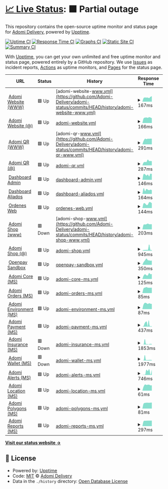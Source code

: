 # [📈 Live Status](https://demo.upptime.js.org): <!--live status--> **🟧 Partial outage**

This repository contains the open-source uptime monitor and status page for [Adomi Delivery](https://adomi.app/), powered by [Upptime](https://github.com/upptime/upptime).

[![Uptime CI](https://github.com/Adomi-Delivery/adomi-status/workflows/Uptime%20CI/badge.svg)](https://github.com/Adomi-Delivery/adomi-status/actions?query=workflow%3A%22Uptime+CI%22)
[![Response Time CI](https://github.com/Adomi-Delivery/adomi-status/workflows/Response%20Time%20CI/badge.svg)](https://github.com/Adomi-Delivery/adomi-status/actions?query=workflow%3A%22Response+Time+CI%22)
[![Graphs CI](https://github.com/Adomi-Delivery/adomi-status/workflows/Graphs%20CI/badge.svg)](https://github.com/Adomi-Delivery/adomi-status/actions?query=workflow%3A%22Graphs+CI%22)
[![Static Site CI](https://github.com/Adomi-Delivery/adomi-status/workflows/Static%20Site%20CI/badge.svg)](https://github.com/Adomi-Delivery/adomi-status/actions?query=workflow%3A%22Static+Site+CI%22)
[![Summary CI](https://github.com/Adomi-Delivery/adomi-status/workflows/Summary%20CI/badge.svg)](https://github.com/Adomi-Delivery/adomi-status/actions?query=workflow%3A%22Summary+CI%22)

With [Upptime](https://upptime.js.org), you can get your own unlimited and free uptime monitor and status page, powered entirely by a GitHub repository. We use [Issues](https://github.com/Adomi-Delivery/adomi-status/issues) as incident reports, [Actions](https://github.com/Adomi-Delivery/adomi-status/actions) as uptime monitors, and [Pages](https://demo.upptime.js.org) for the status page.

<!--start: status pages-->
<!-- This summary is generated by Upptime (https://github.com/upptime/upptime) -->
<!-- Do not edit this manually, your changes will be overwritten -->
<!-- prettier-ignore -->
| URL | Status | History | Response Time | Uptime |
| --- | ------ | ------- | ------------- | ------ |
| <img alt="" src="https://favicons.githubusercontent.com/www.adomi.app" height="13"> [Adomi Website (WWW)](https://www.adomi.app) | 🟩 Up | [adomi-website-www.yml](https://github.com/Adomi-Delivery/adomi-status/commits/HEAD/history/adomi-website-www.yml) | <details><summary><img alt="Response time graph" src="./graphs/adomi-website-www/response-time-week.png" height="20"> 167ms</summary><br><a href="https://Adomi-Delivery.github.io/adomi-status/history/adomi-website-www"><img alt="Response time 273" src="https://img.shields.io/endpoint?url=https%3A%2F%2Fraw.githubusercontent.com%2FAdomi-Delivery%2Fadomi-status%2FHEAD%2Fapi%2Fadomi-website-www%2Fresponse-time.json"></a><br><a href="https://Adomi-Delivery.github.io/adomi-status/history/adomi-website-www"><img alt="24-hour response time 215" src="https://img.shields.io/endpoint?url=https%3A%2F%2Fraw.githubusercontent.com%2FAdomi-Delivery%2Fadomi-status%2FHEAD%2Fapi%2Fadomi-website-www%2Fresponse-time-day.json"></a><br><a href="https://Adomi-Delivery.github.io/adomi-status/history/adomi-website-www"><img alt="7-day response time 167" src="https://img.shields.io/endpoint?url=https%3A%2F%2Fraw.githubusercontent.com%2FAdomi-Delivery%2Fadomi-status%2FHEAD%2Fapi%2Fadomi-website-www%2Fresponse-time-week.json"></a><br><a href="https://Adomi-Delivery.github.io/adomi-status/history/adomi-website-www"><img alt="30-day response time 216" src="https://img.shields.io/endpoint?url=https%3A%2F%2Fraw.githubusercontent.com%2FAdomi-Delivery%2Fadomi-status%2FHEAD%2Fapi%2Fadomi-website-www%2Fresponse-time-month.json"></a><br><a href="https://Adomi-Delivery.github.io/adomi-status/history/adomi-website-www"><img alt="1-year response time 273" src="https://img.shields.io/endpoint?url=https%3A%2F%2Fraw.githubusercontent.com%2FAdomi-Delivery%2Fadomi-status%2FHEAD%2Fapi%2Fadomi-website-www%2Fresponse-time-year.json"></a></details> | <details><summary><a href="https://Adomi-Delivery.github.io/adomi-status/history/adomi-website-www">100.00%</a></summary><a href="https://Adomi-Delivery.github.io/adomi-status/history/adomi-website-www"><img alt="All-time uptime 99.51%" src="https://img.shields.io/endpoint?url=https%3A%2F%2Fraw.githubusercontent.com%2FAdomi-Delivery%2Fadomi-status%2FHEAD%2Fapi%2Fadomi-website-www%2Fuptime.json"></a><br><a href="https://Adomi-Delivery.github.io/adomi-status/history/adomi-website-www"><img alt="24-hour uptime 100.00%" src="https://img.shields.io/endpoint?url=https%3A%2F%2Fraw.githubusercontent.com%2FAdomi-Delivery%2Fadomi-status%2FHEAD%2Fapi%2Fadomi-website-www%2Fuptime-day.json"></a><br><a href="https://Adomi-Delivery.github.io/adomi-status/history/adomi-website-www"><img alt="7-day uptime 100.00%" src="https://img.shields.io/endpoint?url=https%3A%2F%2Fraw.githubusercontent.com%2FAdomi-Delivery%2Fadomi-status%2FHEAD%2Fapi%2Fadomi-website-www%2Fuptime-week.json"></a><br><a href="https://Adomi-Delivery.github.io/adomi-status/history/adomi-website-www"><img alt="30-day uptime 100.00%" src="https://img.shields.io/endpoint?url=https%3A%2F%2Fraw.githubusercontent.com%2FAdomi-Delivery%2Fadomi-status%2FHEAD%2Fapi%2Fadomi-website-www%2Fuptime-month.json"></a><br><a href="https://Adomi-Delivery.github.io/adomi-status/history/adomi-website-www"><img alt="1-year uptime 99.51%" src="https://img.shields.io/endpoint?url=https%3A%2F%2Fraw.githubusercontent.com%2FAdomi-Delivery%2Fadomi-status%2FHEAD%2Fapi%2Fadomi-website-www%2Fuptime-year.json"></a></details>
| <img alt="" src="https://favicons.githubusercontent.com/adomi.app" height="13"> [Adomi Website (@)](https://adomi.app) | 🟩 Up | [adomi-website.yml](https://github.com/Adomi-Delivery/adomi-status/commits/HEAD/history/adomi-website.yml) | <details><summary><img alt="Response time graph" src="./graphs/adomi-website/response-time-week.png" height="20"> 166ms</summary><br><a href="https://Adomi-Delivery.github.io/adomi-status/history/adomi-website"><img alt="Response time 259" src="https://img.shields.io/endpoint?url=https%3A%2F%2Fraw.githubusercontent.com%2FAdomi-Delivery%2Fadomi-status%2FHEAD%2Fapi%2Fadomi-website%2Fresponse-time.json"></a><br><a href="https://Adomi-Delivery.github.io/adomi-status/history/adomi-website"><img alt="24-hour response time 152" src="https://img.shields.io/endpoint?url=https%3A%2F%2Fraw.githubusercontent.com%2FAdomi-Delivery%2Fadomi-status%2FHEAD%2Fapi%2Fadomi-website%2Fresponse-time-day.json"></a><br><a href="https://Adomi-Delivery.github.io/adomi-status/history/adomi-website"><img alt="7-day response time 166" src="https://img.shields.io/endpoint?url=https%3A%2F%2Fraw.githubusercontent.com%2FAdomi-Delivery%2Fadomi-status%2FHEAD%2Fapi%2Fadomi-website%2Fresponse-time-week.json"></a><br><a href="https://Adomi-Delivery.github.io/adomi-status/history/adomi-website"><img alt="30-day response time 188" src="https://img.shields.io/endpoint?url=https%3A%2F%2Fraw.githubusercontent.com%2FAdomi-Delivery%2Fadomi-status%2FHEAD%2Fapi%2Fadomi-website%2Fresponse-time-month.json"></a><br><a href="https://Adomi-Delivery.github.io/adomi-status/history/adomi-website"><img alt="1-year response time 259" src="https://img.shields.io/endpoint?url=https%3A%2F%2Fraw.githubusercontent.com%2FAdomi-Delivery%2Fadomi-status%2FHEAD%2Fapi%2Fadomi-website%2Fresponse-time-year.json"></a></details> | <details><summary><a href="https://Adomi-Delivery.github.io/adomi-status/history/adomi-website">100.00%</a></summary><a href="https://Adomi-Delivery.github.io/adomi-status/history/adomi-website"><img alt="All-time uptime 99.58%" src="https://img.shields.io/endpoint?url=https%3A%2F%2Fraw.githubusercontent.com%2FAdomi-Delivery%2Fadomi-status%2FHEAD%2Fapi%2Fadomi-website%2Fuptime.json"></a><br><a href="https://Adomi-Delivery.github.io/adomi-status/history/adomi-website"><img alt="24-hour uptime 100.00%" src="https://img.shields.io/endpoint?url=https%3A%2F%2Fraw.githubusercontent.com%2FAdomi-Delivery%2Fadomi-status%2FHEAD%2Fapi%2Fadomi-website%2Fuptime-day.json"></a><br><a href="https://Adomi-Delivery.github.io/adomi-status/history/adomi-website"><img alt="7-day uptime 100.00%" src="https://img.shields.io/endpoint?url=https%3A%2F%2Fraw.githubusercontent.com%2FAdomi-Delivery%2Fadomi-status%2FHEAD%2Fapi%2Fadomi-website%2Fuptime-week.json"></a><br><a href="https://Adomi-Delivery.github.io/adomi-status/history/adomi-website"><img alt="30-day uptime 100.00%" src="https://img.shields.io/endpoint?url=https%3A%2F%2Fraw.githubusercontent.com%2FAdomi-Delivery%2Fadomi-status%2FHEAD%2Fapi%2Fadomi-website%2Fuptime-month.json"></a><br><a href="https://Adomi-Delivery.github.io/adomi-status/history/adomi-website"><img alt="1-year uptime 99.58%" src="https://img.shields.io/endpoint?url=https%3A%2F%2Fraw.githubusercontent.com%2FAdomi-Delivery%2Fadomi-status%2FHEAD%2Fapi%2Fadomi-website%2Fuptime-year.json"></a></details>
| <img alt="" src="https://favicons.githubusercontent.com/www.adomiqr.com" height="13"> [Adomi QR (WWW)](https://www.adomiqr.com) | 🟩 Up | [adomi-qr-www.yml](https://github.com/Adomi-Delivery/adomi-status/commits/HEAD/history/adomi-qr-www.yml) | <details><summary><img alt="Response time graph" src="./graphs/adomi-qr-www/response-time-week.png" height="20"> 291ms</summary><br><a href="https://Adomi-Delivery.github.io/adomi-status/history/adomi-qr-www"><img alt="Response time 284" src="https://img.shields.io/endpoint?url=https%3A%2F%2Fraw.githubusercontent.com%2FAdomi-Delivery%2Fadomi-status%2FHEAD%2Fapi%2Fadomi-qr-www%2Fresponse-time.json"></a><br><a href="https://Adomi-Delivery.github.io/adomi-status/history/adomi-qr-www"><img alt="24-hour response time 310" src="https://img.shields.io/endpoint?url=https%3A%2F%2Fraw.githubusercontent.com%2FAdomi-Delivery%2Fadomi-status%2FHEAD%2Fapi%2Fadomi-qr-www%2Fresponse-time-day.json"></a><br><a href="https://Adomi-Delivery.github.io/adomi-status/history/adomi-qr-www"><img alt="7-day response time 291" src="https://img.shields.io/endpoint?url=https%3A%2F%2Fraw.githubusercontent.com%2FAdomi-Delivery%2Fadomi-status%2FHEAD%2Fapi%2Fadomi-qr-www%2Fresponse-time-week.json"></a><br><a href="https://Adomi-Delivery.github.io/adomi-status/history/adomi-qr-www"><img alt="30-day response time 260" src="https://img.shields.io/endpoint?url=https%3A%2F%2Fraw.githubusercontent.com%2FAdomi-Delivery%2Fadomi-status%2FHEAD%2Fapi%2Fadomi-qr-www%2Fresponse-time-month.json"></a><br><a href="https://Adomi-Delivery.github.io/adomi-status/history/adomi-qr-www"><img alt="1-year response time 284" src="https://img.shields.io/endpoint?url=https%3A%2F%2Fraw.githubusercontent.com%2FAdomi-Delivery%2Fadomi-status%2FHEAD%2Fapi%2Fadomi-qr-www%2Fresponse-time-year.json"></a></details> | <details><summary><a href="https://Adomi-Delivery.github.io/adomi-status/history/adomi-qr-www">100.00%</a></summary><a href="https://Adomi-Delivery.github.io/adomi-status/history/adomi-qr-www"><img alt="All-time uptime 99.31%" src="https://img.shields.io/endpoint?url=https%3A%2F%2Fraw.githubusercontent.com%2FAdomi-Delivery%2Fadomi-status%2FHEAD%2Fapi%2Fadomi-qr-www%2Fuptime.json"></a><br><a href="https://Adomi-Delivery.github.io/adomi-status/history/adomi-qr-www"><img alt="24-hour uptime 100.00%" src="https://img.shields.io/endpoint?url=https%3A%2F%2Fraw.githubusercontent.com%2FAdomi-Delivery%2Fadomi-status%2FHEAD%2Fapi%2Fadomi-qr-www%2Fuptime-day.json"></a><br><a href="https://Adomi-Delivery.github.io/adomi-status/history/adomi-qr-www"><img alt="7-day uptime 100.00%" src="https://img.shields.io/endpoint?url=https%3A%2F%2Fraw.githubusercontent.com%2FAdomi-Delivery%2Fadomi-status%2FHEAD%2Fapi%2Fadomi-qr-www%2Fuptime-week.json"></a><br><a href="https://Adomi-Delivery.github.io/adomi-status/history/adomi-qr-www"><img alt="30-day uptime 100.00%" src="https://img.shields.io/endpoint?url=https%3A%2F%2Fraw.githubusercontent.com%2FAdomi-Delivery%2Fadomi-status%2FHEAD%2Fapi%2Fadomi-qr-www%2Fuptime-month.json"></a><br><a href="https://Adomi-Delivery.github.io/adomi-status/history/adomi-qr-www"><img alt="1-year uptime 99.31%" src="https://img.shields.io/endpoint?url=https%3A%2F%2Fraw.githubusercontent.com%2FAdomi-Delivery%2Fadomi-status%2FHEAD%2Fapi%2Fadomi-qr-www%2Fuptime-year.json"></a></details>
| <img alt="" src="https://favicons.githubusercontent.com/adomiqr.com" height="13"> [Adomi QR (@)](https://adomiqr.com) | 🟩 Up | [adomi-qr.yml](https://github.com/Adomi-Delivery/adomi-status/commits/HEAD/history/adomi-qr.yml) | <details><summary><img alt="Response time graph" src="./graphs/adomi-qr/response-time-week.png" height="20"> 287ms</summary><br><a href="https://Adomi-Delivery.github.io/adomi-status/history/adomi-qr"><img alt="Response time 270" src="https://img.shields.io/endpoint?url=https%3A%2F%2Fraw.githubusercontent.com%2FAdomi-Delivery%2Fadomi-status%2FHEAD%2Fapi%2Fadomi-qr%2Fresponse-time.json"></a><br><a href="https://Adomi-Delivery.github.io/adomi-status/history/adomi-qr"><img alt="24-hour response time 297" src="https://img.shields.io/endpoint?url=https%3A%2F%2Fraw.githubusercontent.com%2FAdomi-Delivery%2Fadomi-status%2FHEAD%2Fapi%2Fadomi-qr%2Fresponse-time-day.json"></a><br><a href="https://Adomi-Delivery.github.io/adomi-status/history/adomi-qr"><img alt="7-day response time 287" src="https://img.shields.io/endpoint?url=https%3A%2F%2Fraw.githubusercontent.com%2FAdomi-Delivery%2Fadomi-status%2FHEAD%2Fapi%2Fadomi-qr%2Fresponse-time-week.json"></a><br><a href="https://Adomi-Delivery.github.io/adomi-status/history/adomi-qr"><img alt="30-day response time 238" src="https://img.shields.io/endpoint?url=https%3A%2F%2Fraw.githubusercontent.com%2FAdomi-Delivery%2Fadomi-status%2FHEAD%2Fapi%2Fadomi-qr%2Fresponse-time-month.json"></a><br><a href="https://Adomi-Delivery.github.io/adomi-status/history/adomi-qr"><img alt="1-year response time 270" src="https://img.shields.io/endpoint?url=https%3A%2F%2Fraw.githubusercontent.com%2FAdomi-Delivery%2Fadomi-status%2FHEAD%2Fapi%2Fadomi-qr%2Fresponse-time-year.json"></a></details> | <details><summary><a href="https://Adomi-Delivery.github.io/adomi-status/history/adomi-qr">100.00%</a></summary><a href="https://Adomi-Delivery.github.io/adomi-status/history/adomi-qr"><img alt="All-time uptime 99.58%" src="https://img.shields.io/endpoint?url=https%3A%2F%2Fraw.githubusercontent.com%2FAdomi-Delivery%2Fadomi-status%2FHEAD%2Fapi%2Fadomi-qr%2Fuptime.json"></a><br><a href="https://Adomi-Delivery.github.io/adomi-status/history/adomi-qr"><img alt="24-hour uptime 100.00%" src="https://img.shields.io/endpoint?url=https%3A%2F%2Fraw.githubusercontent.com%2FAdomi-Delivery%2Fadomi-status%2FHEAD%2Fapi%2Fadomi-qr%2Fuptime-day.json"></a><br><a href="https://Adomi-Delivery.github.io/adomi-status/history/adomi-qr"><img alt="7-day uptime 100.00%" src="https://img.shields.io/endpoint?url=https%3A%2F%2Fraw.githubusercontent.com%2FAdomi-Delivery%2Fadomi-status%2FHEAD%2Fapi%2Fadomi-qr%2Fuptime-week.json"></a><br><a href="https://Adomi-Delivery.github.io/adomi-status/history/adomi-qr"><img alt="30-day uptime 100.00%" src="https://img.shields.io/endpoint?url=https%3A%2F%2Fraw.githubusercontent.com%2FAdomi-Delivery%2Fadomi-status%2FHEAD%2Fapi%2Fadomi-qr%2Fuptime-month.json"></a><br><a href="https://Adomi-Delivery.github.io/adomi-status/history/adomi-qr"><img alt="1-year uptime 99.58%" src="https://img.shields.io/endpoint?url=https%3A%2F%2Fraw.githubusercontent.com%2FAdomi-Delivery%2Fadomi-status%2FHEAD%2Fapi%2Fadomi-qr%2Fuptime-year.json"></a></details>
| <img alt="" src="https://favicons.githubusercontent.com/admin.adomi.app" height="13"> [Dashboard Admin](https://admin.adomi.app) | 🟩 Up | [dashboard-admin.yml](https://github.com/Adomi-Delivery/adomi-status/commits/HEAD/history/dashboard-admin.yml) | <details><summary><img alt="Response time graph" src="./graphs/dashboard-admin/response-time-week.png" height="20"> 146ms</summary><br><a href="https://Adomi-Delivery.github.io/adomi-status/history/dashboard-admin"><img alt="Response time 168" src="https://img.shields.io/endpoint?url=https%3A%2F%2Fraw.githubusercontent.com%2FAdomi-Delivery%2Fadomi-status%2FHEAD%2Fapi%2Fdashboard-admin%2Fresponse-time.json"></a><br><a href="https://Adomi-Delivery.github.io/adomi-status/history/dashboard-admin"><img alt="24-hour response time 166" src="https://img.shields.io/endpoint?url=https%3A%2F%2Fraw.githubusercontent.com%2FAdomi-Delivery%2Fadomi-status%2FHEAD%2Fapi%2Fdashboard-admin%2Fresponse-time-day.json"></a><br><a href="https://Adomi-Delivery.github.io/adomi-status/history/dashboard-admin"><img alt="7-day response time 146" src="https://img.shields.io/endpoint?url=https%3A%2F%2Fraw.githubusercontent.com%2FAdomi-Delivery%2Fadomi-status%2FHEAD%2Fapi%2Fdashboard-admin%2Fresponse-time-week.json"></a><br><a href="https://Adomi-Delivery.github.io/adomi-status/history/dashboard-admin"><img alt="30-day response time 158" src="https://img.shields.io/endpoint?url=https%3A%2F%2Fraw.githubusercontent.com%2FAdomi-Delivery%2Fadomi-status%2FHEAD%2Fapi%2Fdashboard-admin%2Fresponse-time-month.json"></a><br><a href="https://Adomi-Delivery.github.io/adomi-status/history/dashboard-admin"><img alt="1-year response time 168" src="https://img.shields.io/endpoint?url=https%3A%2F%2Fraw.githubusercontent.com%2FAdomi-Delivery%2Fadomi-status%2FHEAD%2Fapi%2Fdashboard-admin%2Fresponse-time-year.json"></a></details> | <details><summary><a href="https://Adomi-Delivery.github.io/adomi-status/history/dashboard-admin">100.00%</a></summary><a href="https://Adomi-Delivery.github.io/adomi-status/history/dashboard-admin"><img alt="All-time uptime 100.00%" src="https://img.shields.io/endpoint?url=https%3A%2F%2Fraw.githubusercontent.com%2FAdomi-Delivery%2Fadomi-status%2FHEAD%2Fapi%2Fdashboard-admin%2Fuptime.json"></a><br><a href="https://Adomi-Delivery.github.io/adomi-status/history/dashboard-admin"><img alt="24-hour uptime 100.00%" src="https://img.shields.io/endpoint?url=https%3A%2F%2Fraw.githubusercontent.com%2FAdomi-Delivery%2Fadomi-status%2FHEAD%2Fapi%2Fdashboard-admin%2Fuptime-day.json"></a><br><a href="https://Adomi-Delivery.github.io/adomi-status/history/dashboard-admin"><img alt="7-day uptime 100.00%" src="https://img.shields.io/endpoint?url=https%3A%2F%2Fraw.githubusercontent.com%2FAdomi-Delivery%2Fadomi-status%2FHEAD%2Fapi%2Fdashboard-admin%2Fuptime-week.json"></a><br><a href="https://Adomi-Delivery.github.io/adomi-status/history/dashboard-admin"><img alt="30-day uptime 100.00%" src="https://img.shields.io/endpoint?url=https%3A%2F%2Fraw.githubusercontent.com%2FAdomi-Delivery%2Fadomi-status%2FHEAD%2Fapi%2Fdashboard-admin%2Fuptime-month.json"></a><br><a href="https://Adomi-Delivery.github.io/adomi-status/history/dashboard-admin"><img alt="1-year uptime 100.00%" src="https://img.shields.io/endpoint?url=https%3A%2F%2Fraw.githubusercontent.com%2FAdomi-Delivery%2Fadomi-status%2FHEAD%2Fapi%2Fdashboard-admin%2Fuptime-year.json"></a></details>
| <img alt="" src="https://favicons.githubusercontent.com/aliados.adomi.app" height="13"> [Dashboard Aliados](https://aliados.adomi.app) | 🟩 Up | [dashboard-aliados.yml](https://github.com/Adomi-Delivery/adomi-status/commits/HEAD/history/dashboard-aliados.yml) | <details><summary><img alt="Response time graph" src="./graphs/dashboard-aliados/response-time-week.png" height="20"> 164ms</summary><br><a href="https://Adomi-Delivery.github.io/adomi-status/history/dashboard-aliados"><img alt="Response time 153" src="https://img.shields.io/endpoint?url=https%3A%2F%2Fraw.githubusercontent.com%2FAdomi-Delivery%2Fadomi-status%2FHEAD%2Fapi%2Fdashboard-aliados%2Fresponse-time.json"></a><br><a href="https://Adomi-Delivery.github.io/adomi-status/history/dashboard-aliados"><img alt="24-hour response time 147" src="https://img.shields.io/endpoint?url=https%3A%2F%2Fraw.githubusercontent.com%2FAdomi-Delivery%2Fadomi-status%2FHEAD%2Fapi%2Fdashboard-aliados%2Fresponse-time-day.json"></a><br><a href="https://Adomi-Delivery.github.io/adomi-status/history/dashboard-aliados"><img alt="7-day response time 164" src="https://img.shields.io/endpoint?url=https%3A%2F%2Fraw.githubusercontent.com%2FAdomi-Delivery%2Fadomi-status%2FHEAD%2Fapi%2Fdashboard-aliados%2Fresponse-time-week.json"></a><br><a href="https://Adomi-Delivery.github.io/adomi-status/history/dashboard-aliados"><img alt="30-day response time 149" src="https://img.shields.io/endpoint?url=https%3A%2F%2Fraw.githubusercontent.com%2FAdomi-Delivery%2Fadomi-status%2FHEAD%2Fapi%2Fdashboard-aliados%2Fresponse-time-month.json"></a><br><a href="https://Adomi-Delivery.github.io/adomi-status/history/dashboard-aliados"><img alt="1-year response time 153" src="https://img.shields.io/endpoint?url=https%3A%2F%2Fraw.githubusercontent.com%2FAdomi-Delivery%2Fadomi-status%2FHEAD%2Fapi%2Fdashboard-aliados%2Fresponse-time-year.json"></a></details> | <details><summary><a href="https://Adomi-Delivery.github.io/adomi-status/history/dashboard-aliados">100.00%</a></summary><a href="https://Adomi-Delivery.github.io/adomi-status/history/dashboard-aliados"><img alt="All-time uptime 100.00%" src="https://img.shields.io/endpoint?url=https%3A%2F%2Fraw.githubusercontent.com%2FAdomi-Delivery%2Fadomi-status%2FHEAD%2Fapi%2Fdashboard-aliados%2Fuptime.json"></a><br><a href="https://Adomi-Delivery.github.io/adomi-status/history/dashboard-aliados"><img alt="24-hour uptime 100.00%" src="https://img.shields.io/endpoint?url=https%3A%2F%2Fraw.githubusercontent.com%2FAdomi-Delivery%2Fadomi-status%2FHEAD%2Fapi%2Fdashboard-aliados%2Fuptime-day.json"></a><br><a href="https://Adomi-Delivery.github.io/adomi-status/history/dashboard-aliados"><img alt="7-day uptime 100.00%" src="https://img.shields.io/endpoint?url=https%3A%2F%2Fraw.githubusercontent.com%2FAdomi-Delivery%2Fadomi-status%2FHEAD%2Fapi%2Fdashboard-aliados%2Fuptime-week.json"></a><br><a href="https://Adomi-Delivery.github.io/adomi-status/history/dashboard-aliados"><img alt="30-day uptime 100.00%" src="https://img.shields.io/endpoint?url=https%3A%2F%2Fraw.githubusercontent.com%2FAdomi-Delivery%2Fadomi-status%2FHEAD%2Fapi%2Fdashboard-aliados%2Fuptime-month.json"></a><br><a href="https://Adomi-Delivery.github.io/adomi-status/history/dashboard-aliados"><img alt="1-year uptime 100.00%" src="https://img.shields.io/endpoint?url=https%3A%2F%2Fraw.githubusercontent.com%2FAdomi-Delivery%2Fadomi-status%2FHEAD%2Fapi%2Fdashboard-aliados%2Fuptime-year.json"></a></details>
| <img alt="" src="https://favicons.githubusercontent.com/ordenes.adomi.app" height="13"> [Ordenes Web](https://ordenes.adomi.app) | 🟩 Up | [ordenes-web.yml](https://github.com/Adomi-Delivery/adomi-status/commits/HEAD/history/ordenes-web.yml) | <details><summary><img alt="Response time graph" src="./graphs/ordenes-web/response-time-week.png" height="20"> 144ms</summary><br><a href="https://Adomi-Delivery.github.io/adomi-status/history/ordenes-web"><img alt="Response time 147" src="https://img.shields.io/endpoint?url=https%3A%2F%2Fraw.githubusercontent.com%2FAdomi-Delivery%2Fadomi-status%2FHEAD%2Fapi%2Fordenes-web%2Fresponse-time.json"></a><br><a href="https://Adomi-Delivery.github.io/adomi-status/history/ordenes-web"><img alt="24-hour response time 149" src="https://img.shields.io/endpoint?url=https%3A%2F%2Fraw.githubusercontent.com%2FAdomi-Delivery%2Fadomi-status%2FHEAD%2Fapi%2Fordenes-web%2Fresponse-time-day.json"></a><br><a href="https://Adomi-Delivery.github.io/adomi-status/history/ordenes-web"><img alt="7-day response time 144" src="https://img.shields.io/endpoint?url=https%3A%2F%2Fraw.githubusercontent.com%2FAdomi-Delivery%2Fadomi-status%2FHEAD%2Fapi%2Fordenes-web%2Fresponse-time-week.json"></a><br><a href="https://Adomi-Delivery.github.io/adomi-status/history/ordenes-web"><img alt="30-day response time 135" src="https://img.shields.io/endpoint?url=https%3A%2F%2Fraw.githubusercontent.com%2FAdomi-Delivery%2Fadomi-status%2FHEAD%2Fapi%2Fordenes-web%2Fresponse-time-month.json"></a><br><a href="https://Adomi-Delivery.github.io/adomi-status/history/ordenes-web"><img alt="1-year response time 147" src="https://img.shields.io/endpoint?url=https%3A%2F%2Fraw.githubusercontent.com%2FAdomi-Delivery%2Fadomi-status%2FHEAD%2Fapi%2Fordenes-web%2Fresponse-time-year.json"></a></details> | <details><summary><a href="https://Adomi-Delivery.github.io/adomi-status/history/ordenes-web">100.00%</a></summary><a href="https://Adomi-Delivery.github.io/adomi-status/history/ordenes-web"><img alt="All-time uptime 100.00%" src="https://img.shields.io/endpoint?url=https%3A%2F%2Fraw.githubusercontent.com%2FAdomi-Delivery%2Fadomi-status%2FHEAD%2Fapi%2Fordenes-web%2Fuptime.json"></a><br><a href="https://Adomi-Delivery.github.io/adomi-status/history/ordenes-web"><img alt="24-hour uptime 100.00%" src="https://img.shields.io/endpoint?url=https%3A%2F%2Fraw.githubusercontent.com%2FAdomi-Delivery%2Fadomi-status%2FHEAD%2Fapi%2Fordenes-web%2Fuptime-day.json"></a><br><a href="https://Adomi-Delivery.github.io/adomi-status/history/ordenes-web"><img alt="7-day uptime 100.00%" src="https://img.shields.io/endpoint?url=https%3A%2F%2Fraw.githubusercontent.com%2FAdomi-Delivery%2Fadomi-status%2FHEAD%2Fapi%2Fordenes-web%2Fuptime-week.json"></a><br><a href="https://Adomi-Delivery.github.io/adomi-status/history/ordenes-web"><img alt="30-day uptime 100.00%" src="https://img.shields.io/endpoint?url=https%3A%2F%2Fraw.githubusercontent.com%2FAdomi-Delivery%2Fadomi-status%2FHEAD%2Fapi%2Fordenes-web%2Fuptime-month.json"></a><br><a href="https://Adomi-Delivery.github.io/adomi-status/history/ordenes-web"><img alt="1-year uptime 100.00%" src="https://img.shields.io/endpoint?url=https%3A%2F%2Fraw.githubusercontent.com%2FAdomi-Delivery%2Fadomi-status%2FHEAD%2Fapi%2Fordenes-web%2Fuptime-year.json"></a></details>
| <img alt="" src="https://favicons.githubusercontent.com/www.adomi.shop" height="13"> [Adomi Shop (www)](https://www.adomi.shop) | 🟥 Down | [adomi-shop-www.yml](https://github.com/Adomi-Delivery/adomi-status/commits/HEAD/history/adomi-shop-www.yml) | <details><summary><img alt="Response time graph" src="./graphs/adomi-shop-www/response-time-week.png" height="20"> 203ms</summary><br><a href="https://Adomi-Delivery.github.io/adomi-status/history/adomi-shop-www"><img alt="Response time 172" src="https://img.shields.io/endpoint?url=https%3A%2F%2Fraw.githubusercontent.com%2FAdomi-Delivery%2Fadomi-status%2FHEAD%2Fapi%2Fadomi-shop-www%2Fresponse-time.json"></a><br><a href="https://Adomi-Delivery.github.io/adomi-status/history/adomi-shop-www"><img alt="24-hour response time 202" src="https://img.shields.io/endpoint?url=https%3A%2F%2Fraw.githubusercontent.com%2FAdomi-Delivery%2Fadomi-status%2FHEAD%2Fapi%2Fadomi-shop-www%2Fresponse-time-day.json"></a><br><a href="https://Adomi-Delivery.github.io/adomi-status/history/adomi-shop-www"><img alt="7-day response time 203" src="https://img.shields.io/endpoint?url=https%3A%2F%2Fraw.githubusercontent.com%2FAdomi-Delivery%2Fadomi-status%2FHEAD%2Fapi%2Fadomi-shop-www%2Fresponse-time-week.json"></a><br><a href="https://Adomi-Delivery.github.io/adomi-status/history/adomi-shop-www"><img alt="30-day response time 166" src="https://img.shields.io/endpoint?url=https%3A%2F%2Fraw.githubusercontent.com%2FAdomi-Delivery%2Fadomi-status%2FHEAD%2Fapi%2Fadomi-shop-www%2Fresponse-time-month.json"></a><br><a href="https://Adomi-Delivery.github.io/adomi-status/history/adomi-shop-www"><img alt="1-year response time 172" src="https://img.shields.io/endpoint?url=https%3A%2F%2Fraw.githubusercontent.com%2FAdomi-Delivery%2Fadomi-status%2FHEAD%2Fapi%2Fadomi-shop-www%2Fresponse-time-year.json"></a></details> | <details><summary><a href="https://Adomi-Delivery.github.io/adomi-status/history/adomi-shop-www">0.00%</a></summary><a href="https://Adomi-Delivery.github.io/adomi-status/history/adomi-shop-www"><img alt="All-time uptime 0.00%" src="https://img.shields.io/endpoint?url=https%3A%2F%2Fraw.githubusercontent.com%2FAdomi-Delivery%2Fadomi-status%2FHEAD%2Fapi%2Fadomi-shop-www%2Fuptime.json"></a><br><a href="https://Adomi-Delivery.github.io/adomi-status/history/adomi-shop-www"><img alt="24-hour uptime 0.00%" src="https://img.shields.io/endpoint?url=https%3A%2F%2Fraw.githubusercontent.com%2FAdomi-Delivery%2Fadomi-status%2FHEAD%2Fapi%2Fadomi-shop-www%2Fuptime-day.json"></a><br><a href="https://Adomi-Delivery.github.io/adomi-status/history/adomi-shop-www"><img alt="7-day uptime 0.00%" src="https://img.shields.io/endpoint?url=https%3A%2F%2Fraw.githubusercontent.com%2FAdomi-Delivery%2Fadomi-status%2FHEAD%2Fapi%2Fadomi-shop-www%2Fuptime-week.json"></a><br><a href="https://Adomi-Delivery.github.io/adomi-status/history/adomi-shop-www"><img alt="30-day uptime 1.38%" src="https://img.shields.io/endpoint?url=https%3A%2F%2Fraw.githubusercontent.com%2FAdomi-Delivery%2Fadomi-status%2FHEAD%2Fapi%2Fadomi-shop-www%2Fuptime-month.json"></a><br><a href="https://Adomi-Delivery.github.io/adomi-status/history/adomi-shop-www"><img alt="1-year uptime 0.00%" src="https://img.shields.io/endpoint?url=https%3A%2F%2Fraw.githubusercontent.com%2FAdomi-Delivery%2Fadomi-status%2FHEAD%2Fapi%2Fadomi-shop-www%2Fuptime-year.json"></a></details>
| <img alt="" src="https://favicons.githubusercontent.com/adomi.shop" height="13"> [Adomi Shop (@)](https://adomi.shop) | 🟩 Up | [adomi-shop.yml](https://github.com/Adomi-Delivery/adomi-status/commits/HEAD/history/adomi-shop.yml) | <details><summary><img alt="Response time graph" src="./graphs/adomi-shop/response-time-week.png" height="20"> 945ms</summary><br><a href="https://Adomi-Delivery.github.io/adomi-status/history/adomi-shop"><img alt="Response time 690" src="https://img.shields.io/endpoint?url=https%3A%2F%2Fraw.githubusercontent.com%2FAdomi-Delivery%2Fadomi-status%2FHEAD%2Fapi%2Fadomi-shop%2Fresponse-time.json"></a><br><a href="https://Adomi-Delivery.github.io/adomi-status/history/adomi-shop"><img alt="24-hour response time 480" src="https://img.shields.io/endpoint?url=https%3A%2F%2Fraw.githubusercontent.com%2FAdomi-Delivery%2Fadomi-status%2FHEAD%2Fapi%2Fadomi-shop%2Fresponse-time-day.json"></a><br><a href="https://Adomi-Delivery.github.io/adomi-status/history/adomi-shop"><img alt="7-day response time 945" src="https://img.shields.io/endpoint?url=https%3A%2F%2Fraw.githubusercontent.com%2FAdomi-Delivery%2Fadomi-status%2FHEAD%2Fapi%2Fadomi-shop%2Fresponse-time-week.json"></a><br><a href="https://Adomi-Delivery.github.io/adomi-status/history/adomi-shop"><img alt="30-day response time 815" src="https://img.shields.io/endpoint?url=https%3A%2F%2Fraw.githubusercontent.com%2FAdomi-Delivery%2Fadomi-status%2FHEAD%2Fapi%2Fadomi-shop%2Fresponse-time-month.json"></a><br><a href="https://Adomi-Delivery.github.io/adomi-status/history/adomi-shop"><img alt="1-year response time 690" src="https://img.shields.io/endpoint?url=https%3A%2F%2Fraw.githubusercontent.com%2FAdomi-Delivery%2Fadomi-status%2FHEAD%2Fapi%2Fadomi-shop%2Fresponse-time-year.json"></a></details> | <details><summary><a href="https://Adomi-Delivery.github.io/adomi-status/history/adomi-shop">100.00%</a></summary><a href="https://Adomi-Delivery.github.io/adomi-status/history/adomi-shop"><img alt="All-time uptime 99.97%" src="https://img.shields.io/endpoint?url=https%3A%2F%2Fraw.githubusercontent.com%2FAdomi-Delivery%2Fadomi-status%2FHEAD%2Fapi%2Fadomi-shop%2Fuptime.json"></a><br><a href="https://Adomi-Delivery.github.io/adomi-status/history/adomi-shop"><img alt="24-hour uptime 100.00%" src="https://img.shields.io/endpoint?url=https%3A%2F%2Fraw.githubusercontent.com%2FAdomi-Delivery%2Fadomi-status%2FHEAD%2Fapi%2Fadomi-shop%2Fuptime-day.json"></a><br><a href="https://Adomi-Delivery.github.io/adomi-status/history/adomi-shop"><img alt="7-day uptime 100.00%" src="https://img.shields.io/endpoint?url=https%3A%2F%2Fraw.githubusercontent.com%2FAdomi-Delivery%2Fadomi-status%2FHEAD%2Fapi%2Fadomi-shop%2Fuptime-week.json"></a><br><a href="https://Adomi-Delivery.github.io/adomi-status/history/adomi-shop"><img alt="30-day uptime 99.91%" src="https://img.shields.io/endpoint?url=https%3A%2F%2Fraw.githubusercontent.com%2FAdomi-Delivery%2Fadomi-status%2FHEAD%2Fapi%2Fadomi-shop%2Fuptime-month.json"></a><br><a href="https://Adomi-Delivery.github.io/adomi-status/history/adomi-shop"><img alt="1-year uptime 99.97%" src="https://img.shields.io/endpoint?url=https%3A%2F%2Fraw.githubusercontent.com%2FAdomi-Delivery%2Fadomi-status%2FHEAD%2Fapi%2Fadomi-shop%2Fuptime-year.json"></a></details>
| <img alt="" src="https://favicons.githubusercontent.com/sandbox-api.openpay.co" height="13"> [Openpay Sandbox](https://sandbox-api.openpay.co) | 🟩 Up | [openpay-sandbox.yml](https://github.com/Adomi-Delivery/adomi-status/commits/HEAD/history/openpay-sandbox.yml) | <details><summary><img alt="Response time graph" src="./graphs/openpay-sandbox/response-time-week.png" height="20"> 350ms</summary><br><a href="https://Adomi-Delivery.github.io/adomi-status/history/openpay-sandbox"><img alt="Response time 265" src="https://img.shields.io/endpoint?url=https%3A%2F%2Fraw.githubusercontent.com%2FAdomi-Delivery%2Fadomi-status%2FHEAD%2Fapi%2Fopenpay-sandbox%2Fresponse-time.json"></a><br><a href="https://Adomi-Delivery.github.io/adomi-status/history/openpay-sandbox"><img alt="24-hour response time 336" src="https://img.shields.io/endpoint?url=https%3A%2F%2Fraw.githubusercontent.com%2FAdomi-Delivery%2Fadomi-status%2FHEAD%2Fapi%2Fopenpay-sandbox%2Fresponse-time-day.json"></a><br><a href="https://Adomi-Delivery.github.io/adomi-status/history/openpay-sandbox"><img alt="7-day response time 350" src="https://img.shields.io/endpoint?url=https%3A%2F%2Fraw.githubusercontent.com%2FAdomi-Delivery%2Fadomi-status%2FHEAD%2Fapi%2Fopenpay-sandbox%2Fresponse-time-week.json"></a><br><a href="https://Adomi-Delivery.github.io/adomi-status/history/openpay-sandbox"><img alt="30-day response time 264" src="https://img.shields.io/endpoint?url=https%3A%2F%2Fraw.githubusercontent.com%2FAdomi-Delivery%2Fadomi-status%2FHEAD%2Fapi%2Fopenpay-sandbox%2Fresponse-time-month.json"></a><br><a href="https://Adomi-Delivery.github.io/adomi-status/history/openpay-sandbox"><img alt="1-year response time 265" src="https://img.shields.io/endpoint?url=https%3A%2F%2Fraw.githubusercontent.com%2FAdomi-Delivery%2Fadomi-status%2FHEAD%2Fapi%2Fopenpay-sandbox%2Fresponse-time-year.json"></a></details> | <details><summary><a href="https://Adomi-Delivery.github.io/adomi-status/history/openpay-sandbox">100.00%</a></summary><a href="https://Adomi-Delivery.github.io/adomi-status/history/openpay-sandbox"><img alt="All-time uptime 100.00%" src="https://img.shields.io/endpoint?url=https%3A%2F%2Fraw.githubusercontent.com%2FAdomi-Delivery%2Fadomi-status%2FHEAD%2Fapi%2Fopenpay-sandbox%2Fuptime.json"></a><br><a href="https://Adomi-Delivery.github.io/adomi-status/history/openpay-sandbox"><img alt="24-hour uptime 100.00%" src="https://img.shields.io/endpoint?url=https%3A%2F%2Fraw.githubusercontent.com%2FAdomi-Delivery%2Fadomi-status%2FHEAD%2Fapi%2Fopenpay-sandbox%2Fuptime-day.json"></a><br><a href="https://Adomi-Delivery.github.io/adomi-status/history/openpay-sandbox"><img alt="7-day uptime 100.00%" src="https://img.shields.io/endpoint?url=https%3A%2F%2Fraw.githubusercontent.com%2FAdomi-Delivery%2Fadomi-status%2FHEAD%2Fapi%2Fopenpay-sandbox%2Fuptime-week.json"></a><br><a href="https://Adomi-Delivery.github.io/adomi-status/history/openpay-sandbox"><img alt="30-day uptime 100.00%" src="https://img.shields.io/endpoint?url=https%3A%2F%2Fraw.githubusercontent.com%2FAdomi-Delivery%2Fadomi-status%2FHEAD%2Fapi%2Fopenpay-sandbox%2Fuptime-month.json"></a><br><a href="https://Adomi-Delivery.github.io/adomi-status/history/openpay-sandbox"><img alt="1-year uptime 100.00%" src="https://img.shields.io/endpoint?url=https%3A%2F%2Fraw.githubusercontent.com%2FAdomi-Delivery%2Fadomi-status%2FHEAD%2Fapi%2Fopenpay-sandbox%2Fuptime-year.json"></a></details>
| <img alt="" src="https://favicons.githubusercontent.com/us-central1-adomi-dev.cloudfunctions.net" height="13"> [Adomi Core (MS)](https://us-central1-adomi-dev.cloudfunctions.net/core/api/v1) | 🟩 Up | [adomi-core-ms.yml](https://github.com/Adomi-Delivery/adomi-status/commits/HEAD/history/adomi-core-ms.yml) | <details><summary><img alt="Response time graph" src="./graphs/adomi-core-ms/response-time-week.png" height="20"> 125ms</summary><br><a href="https://Adomi-Delivery.github.io/adomi-status/history/adomi-core-ms"><img alt="Response time 106" src="https://img.shields.io/endpoint?url=https%3A%2F%2Fraw.githubusercontent.com%2FAdomi-Delivery%2Fadomi-status%2FHEAD%2Fapi%2Fadomi-core-ms%2Fresponse-time.json"></a><br><a href="https://Adomi-Delivery.github.io/adomi-status/history/adomi-core-ms"><img alt="24-hour response time 140" src="https://img.shields.io/endpoint?url=https%3A%2F%2Fraw.githubusercontent.com%2FAdomi-Delivery%2Fadomi-status%2FHEAD%2Fapi%2Fadomi-core-ms%2Fresponse-time-day.json"></a><br><a href="https://Adomi-Delivery.github.io/adomi-status/history/adomi-core-ms"><img alt="7-day response time 125" src="https://img.shields.io/endpoint?url=https%3A%2F%2Fraw.githubusercontent.com%2FAdomi-Delivery%2Fadomi-status%2FHEAD%2Fapi%2Fadomi-core-ms%2Fresponse-time-week.json"></a><br><a href="https://Adomi-Delivery.github.io/adomi-status/history/adomi-core-ms"><img alt="30-day response time 103" src="https://img.shields.io/endpoint?url=https%3A%2F%2Fraw.githubusercontent.com%2FAdomi-Delivery%2Fadomi-status%2FHEAD%2Fapi%2Fadomi-core-ms%2Fresponse-time-month.json"></a><br><a href="https://Adomi-Delivery.github.io/adomi-status/history/adomi-core-ms"><img alt="1-year response time 106" src="https://img.shields.io/endpoint?url=https%3A%2F%2Fraw.githubusercontent.com%2FAdomi-Delivery%2Fadomi-status%2FHEAD%2Fapi%2Fadomi-core-ms%2Fresponse-time-year.json"></a></details> | <details><summary><a href="https://Adomi-Delivery.github.io/adomi-status/history/adomi-core-ms">100.00%</a></summary><a href="https://Adomi-Delivery.github.io/adomi-status/history/adomi-core-ms"><img alt="All-time uptime 100.00%" src="https://img.shields.io/endpoint?url=https%3A%2F%2Fraw.githubusercontent.com%2FAdomi-Delivery%2Fadomi-status%2FHEAD%2Fapi%2Fadomi-core-ms%2Fuptime.json"></a><br><a href="https://Adomi-Delivery.github.io/adomi-status/history/adomi-core-ms"><img alt="24-hour uptime 100.00%" src="https://img.shields.io/endpoint?url=https%3A%2F%2Fraw.githubusercontent.com%2FAdomi-Delivery%2Fadomi-status%2FHEAD%2Fapi%2Fadomi-core-ms%2Fuptime-day.json"></a><br><a href="https://Adomi-Delivery.github.io/adomi-status/history/adomi-core-ms"><img alt="7-day uptime 100.00%" src="https://img.shields.io/endpoint?url=https%3A%2F%2Fraw.githubusercontent.com%2FAdomi-Delivery%2Fadomi-status%2FHEAD%2Fapi%2Fadomi-core-ms%2Fuptime-week.json"></a><br><a href="https://Adomi-Delivery.github.io/adomi-status/history/adomi-core-ms"><img alt="30-day uptime 100.00%" src="https://img.shields.io/endpoint?url=https%3A%2F%2Fraw.githubusercontent.com%2FAdomi-Delivery%2Fadomi-status%2FHEAD%2Fapi%2Fadomi-core-ms%2Fuptime-month.json"></a><br><a href="https://Adomi-Delivery.github.io/adomi-status/history/adomi-core-ms"><img alt="1-year uptime 100.00%" src="https://img.shields.io/endpoint?url=https%3A%2F%2Fraw.githubusercontent.com%2FAdomi-Delivery%2Fadomi-status%2FHEAD%2Fapi%2Fadomi-core-ms%2Fuptime-year.json"></a></details>
| <img alt="" src="https://favicons.githubusercontent.com/us-central1-adomi-dev.cloudfunctions.net" height="13"> [Adomi Orders (MS)](https://us-central1-adomi-dev.cloudfunctions.net/OrderMs) | 🟩 Up | [adomi-orders-ms.yml](https://github.com/Adomi-Delivery/adomi-status/commits/HEAD/history/adomi-orders-ms.yml) | <details><summary><img alt="Response time graph" src="./graphs/adomi-orders-ms/response-time-week.png" height="20"> 85ms</summary><br><a href="https://Adomi-Delivery.github.io/adomi-status/history/adomi-orders-ms"><img alt="Response time 194" src="https://img.shields.io/endpoint?url=https%3A%2F%2Fraw.githubusercontent.com%2FAdomi-Delivery%2Fadomi-status%2FHEAD%2Fapi%2Fadomi-orders-ms%2Fresponse-time.json"></a><br><a href="https://Adomi-Delivery.github.io/adomi-status/history/adomi-orders-ms"><img alt="24-hour response time 85" src="https://img.shields.io/endpoint?url=https%3A%2F%2Fraw.githubusercontent.com%2FAdomi-Delivery%2Fadomi-status%2FHEAD%2Fapi%2Fadomi-orders-ms%2Fresponse-time-day.json"></a><br><a href="https://Adomi-Delivery.github.io/adomi-status/history/adomi-orders-ms"><img alt="7-day response time 85" src="https://img.shields.io/endpoint?url=https%3A%2F%2Fraw.githubusercontent.com%2FAdomi-Delivery%2Fadomi-status%2FHEAD%2Fapi%2Fadomi-orders-ms%2Fresponse-time-week.json"></a><br><a href="https://Adomi-Delivery.github.io/adomi-status/history/adomi-orders-ms"><img alt="30-day response time 83" src="https://img.shields.io/endpoint?url=https%3A%2F%2Fraw.githubusercontent.com%2FAdomi-Delivery%2Fadomi-status%2FHEAD%2Fapi%2Fadomi-orders-ms%2Fresponse-time-month.json"></a><br><a href="https://Adomi-Delivery.github.io/adomi-status/history/adomi-orders-ms"><img alt="1-year response time 194" src="https://img.shields.io/endpoint?url=https%3A%2F%2Fraw.githubusercontent.com%2FAdomi-Delivery%2Fadomi-status%2FHEAD%2Fapi%2Fadomi-orders-ms%2Fresponse-time-year.json"></a></details> | <details><summary><a href="https://Adomi-Delivery.github.io/adomi-status/history/adomi-orders-ms">100.00%</a></summary><a href="https://Adomi-Delivery.github.io/adomi-status/history/adomi-orders-ms"><img alt="All-time uptime 100.00%" src="https://img.shields.io/endpoint?url=https%3A%2F%2Fraw.githubusercontent.com%2FAdomi-Delivery%2Fadomi-status%2FHEAD%2Fapi%2Fadomi-orders-ms%2Fuptime.json"></a><br><a href="https://Adomi-Delivery.github.io/adomi-status/history/adomi-orders-ms"><img alt="24-hour uptime 100.00%" src="https://img.shields.io/endpoint?url=https%3A%2F%2Fraw.githubusercontent.com%2FAdomi-Delivery%2Fadomi-status%2FHEAD%2Fapi%2Fadomi-orders-ms%2Fuptime-day.json"></a><br><a href="https://Adomi-Delivery.github.io/adomi-status/history/adomi-orders-ms"><img alt="7-day uptime 100.00%" src="https://img.shields.io/endpoint?url=https%3A%2F%2Fraw.githubusercontent.com%2FAdomi-Delivery%2Fadomi-status%2FHEAD%2Fapi%2Fadomi-orders-ms%2Fuptime-week.json"></a><br><a href="https://Adomi-Delivery.github.io/adomi-status/history/adomi-orders-ms"><img alt="30-day uptime 100.00%" src="https://img.shields.io/endpoint?url=https%3A%2F%2Fraw.githubusercontent.com%2FAdomi-Delivery%2Fadomi-status%2FHEAD%2Fapi%2Fadomi-orders-ms%2Fuptime-month.json"></a><br><a href="https://Adomi-Delivery.github.io/adomi-status/history/adomi-orders-ms"><img alt="1-year uptime 100.00%" src="https://img.shields.io/endpoint?url=https%3A%2F%2Fraw.githubusercontent.com%2FAdomi-Delivery%2Fadomi-status%2FHEAD%2Fapi%2Fadomi-orders-ms%2Fuptime-year.json"></a></details>
| <img alt="" src="https://favicons.githubusercontent.com/us-central1-adomi-dev.cloudfunctions.net" height="13"> [Adomi Environment (MS)](https://us-central1-adomi-dev.cloudfunctions.net/InitHandler/environment) | 🟩 Up | [adomi-environment-ms.yml](https://github.com/Adomi-Delivery/adomi-status/commits/HEAD/history/adomi-environment-ms.yml) | <details><summary><img alt="Response time graph" src="./graphs/adomi-environment-ms/response-time-week.png" height="20"> 87ms</summary><br><a href="https://Adomi-Delivery.github.io/adomi-status/history/adomi-environment-ms"><img alt="Response time 191" src="https://img.shields.io/endpoint?url=https%3A%2F%2Fraw.githubusercontent.com%2FAdomi-Delivery%2Fadomi-status%2FHEAD%2Fapi%2Fadomi-environment-ms%2Fresponse-time.json"></a><br><a href="https://Adomi-Delivery.github.io/adomi-status/history/adomi-environment-ms"><img alt="24-hour response time 81" src="https://img.shields.io/endpoint?url=https%3A%2F%2Fraw.githubusercontent.com%2FAdomi-Delivery%2Fadomi-status%2FHEAD%2Fapi%2Fadomi-environment-ms%2Fresponse-time-day.json"></a><br><a href="https://Adomi-Delivery.github.io/adomi-status/history/adomi-environment-ms"><img alt="7-day response time 87" src="https://img.shields.io/endpoint?url=https%3A%2F%2Fraw.githubusercontent.com%2FAdomi-Delivery%2Fadomi-status%2FHEAD%2Fapi%2Fadomi-environment-ms%2Fresponse-time-week.json"></a><br><a href="https://Adomi-Delivery.github.io/adomi-status/history/adomi-environment-ms"><img alt="30-day response time 111" src="https://img.shields.io/endpoint?url=https%3A%2F%2Fraw.githubusercontent.com%2FAdomi-Delivery%2Fadomi-status%2FHEAD%2Fapi%2Fadomi-environment-ms%2Fresponse-time-month.json"></a><br><a href="https://Adomi-Delivery.github.io/adomi-status/history/adomi-environment-ms"><img alt="1-year response time 191" src="https://img.shields.io/endpoint?url=https%3A%2F%2Fraw.githubusercontent.com%2FAdomi-Delivery%2Fadomi-status%2FHEAD%2Fapi%2Fadomi-environment-ms%2Fresponse-time-year.json"></a></details> | <details><summary><a href="https://Adomi-Delivery.github.io/adomi-status/history/adomi-environment-ms">100.00%</a></summary><a href="https://Adomi-Delivery.github.io/adomi-status/history/adomi-environment-ms"><img alt="All-time uptime 100.00%" src="https://img.shields.io/endpoint?url=https%3A%2F%2Fraw.githubusercontent.com%2FAdomi-Delivery%2Fadomi-status%2FHEAD%2Fapi%2Fadomi-environment-ms%2Fuptime.json"></a><br><a href="https://Adomi-Delivery.github.io/adomi-status/history/adomi-environment-ms"><img alt="24-hour uptime 100.00%" src="https://img.shields.io/endpoint?url=https%3A%2F%2Fraw.githubusercontent.com%2FAdomi-Delivery%2Fadomi-status%2FHEAD%2Fapi%2Fadomi-environment-ms%2Fuptime-day.json"></a><br><a href="https://Adomi-Delivery.github.io/adomi-status/history/adomi-environment-ms"><img alt="7-day uptime 100.00%" src="https://img.shields.io/endpoint?url=https%3A%2F%2Fraw.githubusercontent.com%2FAdomi-Delivery%2Fadomi-status%2FHEAD%2Fapi%2Fadomi-environment-ms%2Fuptime-week.json"></a><br><a href="https://Adomi-Delivery.github.io/adomi-status/history/adomi-environment-ms"><img alt="30-day uptime 100.00%" src="https://img.shields.io/endpoint?url=https%3A%2F%2Fraw.githubusercontent.com%2FAdomi-Delivery%2Fadomi-status%2FHEAD%2Fapi%2Fadomi-environment-ms%2Fuptime-month.json"></a><br><a href="https://Adomi-Delivery.github.io/adomi-status/history/adomi-environment-ms"><img alt="1-year uptime 100.00%" src="https://img.shields.io/endpoint?url=https%3A%2F%2Fraw.githubusercontent.com%2FAdomi-Delivery%2Fadomi-status%2FHEAD%2Fapi%2Fadomi-environment-ms%2Fuptime-year.json"></a></details>
| <img alt="" src="https://favicons.githubusercontent.com/us-central1-adomi-dev.cloudfunctions.net" height="13"> [Adomi Payment (MS)](https://us-central1-adomi-dev.cloudfunctions.net/payment) | 🟩 Up | [adomi-payment-ms.yml](https://github.com/Adomi-Delivery/adomi-status/commits/HEAD/history/adomi-payment-ms.yml) | <details><summary><img alt="Response time graph" src="./graphs/adomi-payment-ms/response-time-week.png" height="20"> 437ms</summary><br><a href="https://Adomi-Delivery.github.io/adomi-status/history/adomi-payment-ms"><img alt="Response time 148" src="https://img.shields.io/endpoint?url=https%3A%2F%2Fraw.githubusercontent.com%2FAdomi-Delivery%2Fadomi-status%2FHEAD%2Fapi%2Fadomi-payment-ms%2Fresponse-time.json"></a><br><a href="https://Adomi-Delivery.github.io/adomi-status/history/adomi-payment-ms"><img alt="24-hour response time 72" src="https://img.shields.io/endpoint?url=https%3A%2F%2Fraw.githubusercontent.com%2FAdomi-Delivery%2Fadomi-status%2FHEAD%2Fapi%2Fadomi-payment-ms%2Fresponse-time-day.json"></a><br><a href="https://Adomi-Delivery.github.io/adomi-status/history/adomi-payment-ms"><img alt="7-day response time 437" src="https://img.shields.io/endpoint?url=https%3A%2F%2Fraw.githubusercontent.com%2FAdomi-Delivery%2Fadomi-status%2FHEAD%2Fapi%2Fadomi-payment-ms%2Fresponse-time-week.json"></a><br><a href="https://Adomi-Delivery.github.io/adomi-status/history/adomi-payment-ms"><img alt="30-day response time 198" src="https://img.shields.io/endpoint?url=https%3A%2F%2Fraw.githubusercontent.com%2FAdomi-Delivery%2Fadomi-status%2FHEAD%2Fapi%2Fadomi-payment-ms%2Fresponse-time-month.json"></a><br><a href="https://Adomi-Delivery.github.io/adomi-status/history/adomi-payment-ms"><img alt="1-year response time 148" src="https://img.shields.io/endpoint?url=https%3A%2F%2Fraw.githubusercontent.com%2FAdomi-Delivery%2Fadomi-status%2FHEAD%2Fapi%2Fadomi-payment-ms%2Fresponse-time-year.json"></a></details> | <details><summary><a href="https://Adomi-Delivery.github.io/adomi-status/history/adomi-payment-ms">62.97%</a></summary><a href="https://Adomi-Delivery.github.io/adomi-status/history/adomi-payment-ms"><img alt="All-time uptime 97.21%" src="https://img.shields.io/endpoint?url=https%3A%2F%2Fraw.githubusercontent.com%2FAdomi-Delivery%2Fadomi-status%2FHEAD%2Fapi%2Fadomi-payment-ms%2Fuptime.json"></a><br><a href="https://Adomi-Delivery.github.io/adomi-status/history/adomi-payment-ms"><img alt="24-hour uptime 100.00%" src="https://img.shields.io/endpoint?url=https%3A%2F%2Fraw.githubusercontent.com%2FAdomi-Delivery%2Fadomi-status%2FHEAD%2Fapi%2Fadomi-payment-ms%2Fuptime-day.json"></a><br><a href="https://Adomi-Delivery.github.io/adomi-status/history/adomi-payment-ms"><img alt="7-day uptime 62.97%" src="https://img.shields.io/endpoint?url=https%3A%2F%2Fraw.githubusercontent.com%2FAdomi-Delivery%2Fadomi-status%2FHEAD%2Fapi%2Fadomi-payment-ms%2Fuptime-week.json"></a><br><a href="https://Adomi-Delivery.github.io/adomi-status/history/adomi-payment-ms"><img alt="30-day uptime 91.48%" src="https://img.shields.io/endpoint?url=https%3A%2F%2Fraw.githubusercontent.com%2FAdomi-Delivery%2Fadomi-status%2FHEAD%2Fapi%2Fadomi-payment-ms%2Fuptime-month.json"></a><br><a href="https://Adomi-Delivery.github.io/adomi-status/history/adomi-payment-ms"><img alt="1-year uptime 97.21%" src="https://img.shields.io/endpoint?url=https%3A%2F%2Fraw.githubusercontent.com%2FAdomi-Delivery%2Fadomi-status%2FHEAD%2Fapi%2Fadomi-payment-ms%2Fuptime-year.json"></a></details>
| <img alt="" src="https://favicons.githubusercontent.com/us-central1-adomi-dev.cloudfunctions.net" height="13"> [Adomi Insurance (MS)](https://us-central1-adomi-dev.cloudfunctions.net/insurance) | 🟥 Down | [adomi-insurance-ms.yml](https://github.com/Adomi-Delivery/adomi-status/commits/HEAD/history/adomi-insurance-ms.yml) | <details><summary><img alt="Response time graph" src="./graphs/adomi-insurance-ms/response-time-week.png" height="20"> 1853ms</summary><br><a href="https://Adomi-Delivery.github.io/adomi-status/history/adomi-insurance-ms"><img alt="Response time 443" src="https://img.shields.io/endpoint?url=https%3A%2F%2Fraw.githubusercontent.com%2FAdomi-Delivery%2Fadomi-status%2FHEAD%2Fapi%2Fadomi-insurance-ms%2Fresponse-time.json"></a><br><a href="https://Adomi-Delivery.github.io/adomi-status/history/adomi-insurance-ms"><img alt="24-hour response time 837" src="https://img.shields.io/endpoint?url=https%3A%2F%2Fraw.githubusercontent.com%2FAdomi-Delivery%2Fadomi-status%2FHEAD%2Fapi%2Fadomi-insurance-ms%2Fresponse-time-day.json"></a><br><a href="https://Adomi-Delivery.github.io/adomi-status/history/adomi-insurance-ms"><img alt="7-day response time 1853" src="https://img.shields.io/endpoint?url=https%3A%2F%2Fraw.githubusercontent.com%2FAdomi-Delivery%2Fadomi-status%2FHEAD%2Fapi%2Fadomi-insurance-ms%2Fresponse-time-week.json"></a><br><a href="https://Adomi-Delivery.github.io/adomi-status/history/adomi-insurance-ms"><img alt="30-day response time 569" src="https://img.shields.io/endpoint?url=https%3A%2F%2Fraw.githubusercontent.com%2FAdomi-Delivery%2Fadomi-status%2FHEAD%2Fapi%2Fadomi-insurance-ms%2Fresponse-time-month.json"></a><br><a href="https://Adomi-Delivery.github.io/adomi-status/history/adomi-insurance-ms"><img alt="1-year response time 443" src="https://img.shields.io/endpoint?url=https%3A%2F%2Fraw.githubusercontent.com%2FAdomi-Delivery%2Fadomi-status%2FHEAD%2Fapi%2Fadomi-insurance-ms%2Fresponse-time-year.json"></a></details> | <details><summary><a href="https://Adomi-Delivery.github.io/adomi-status/history/adomi-insurance-ms">21.24%</a></summary><a href="https://Adomi-Delivery.github.io/adomi-status/history/adomi-insurance-ms"><img alt="All-time uptime 94.07%" src="https://img.shields.io/endpoint?url=https%3A%2F%2Fraw.githubusercontent.com%2FAdomi-Delivery%2Fadomi-status%2FHEAD%2Fapi%2Fadomi-insurance-ms%2Fuptime.json"></a><br><a href="https://Adomi-Delivery.github.io/adomi-status/history/adomi-insurance-ms"><img alt="24-hour uptime 0.00%" src="https://img.shields.io/endpoint?url=https%3A%2F%2Fraw.githubusercontent.com%2FAdomi-Delivery%2Fadomi-status%2FHEAD%2Fapi%2Fadomi-insurance-ms%2Fuptime-day.json"></a><br><a href="https://Adomi-Delivery.github.io/adomi-status/history/adomi-insurance-ms"><img alt="7-day uptime 21.24%" src="https://img.shields.io/endpoint?url=https%3A%2F%2Fraw.githubusercontent.com%2FAdomi-Delivery%2Fadomi-status%2FHEAD%2Fapi%2Fadomi-insurance-ms%2Fuptime-week.json"></a><br><a href="https://Adomi-Delivery.github.io/adomi-status/history/adomi-insurance-ms"><img alt="30-day uptime 81.88%" src="https://img.shields.io/endpoint?url=https%3A%2F%2Fraw.githubusercontent.com%2FAdomi-Delivery%2Fadomi-status%2FHEAD%2Fapi%2Fadomi-insurance-ms%2Fuptime-month.json"></a><br><a href="https://Adomi-Delivery.github.io/adomi-status/history/adomi-insurance-ms"><img alt="1-year uptime 94.07%" src="https://img.shields.io/endpoint?url=https%3A%2F%2Fraw.githubusercontent.com%2FAdomi-Delivery%2Fadomi-status%2FHEAD%2Fapi%2Fadomi-insurance-ms%2Fuptime-year.json"></a></details>
| <img alt="" src="https://favicons.githubusercontent.com/us-central1-adomi-dev.cloudfunctions.net" height="13"> [Adomi Wallet (MS)](https://us-central1-adomi-dev.cloudfunctions.net/wallet) | 🟥 Down | [adomi-wallet-ms.yml](https://github.com/Adomi-Delivery/adomi-status/commits/HEAD/history/adomi-wallet-ms.yml) | <details><summary><img alt="Response time graph" src="./graphs/adomi-wallet-ms/response-time-week.png" height="20"> 1977ms</summary><br><a href="https://Adomi-Delivery.github.io/adomi-status/history/adomi-wallet-ms"><img alt="Response time 343" src="https://img.shields.io/endpoint?url=https%3A%2F%2Fraw.githubusercontent.com%2FAdomi-Delivery%2Fadomi-status%2FHEAD%2Fapi%2Fadomi-wallet-ms%2Fresponse-time.json"></a><br><a href="https://Adomi-Delivery.github.io/adomi-status/history/adomi-wallet-ms"><img alt="24-hour response time 771" src="https://img.shields.io/endpoint?url=https%3A%2F%2Fraw.githubusercontent.com%2FAdomi-Delivery%2Fadomi-status%2FHEAD%2Fapi%2Fadomi-wallet-ms%2Fresponse-time-day.json"></a><br><a href="https://Adomi-Delivery.github.io/adomi-status/history/adomi-wallet-ms"><img alt="7-day response time 1977" src="https://img.shields.io/endpoint?url=https%3A%2F%2Fraw.githubusercontent.com%2FAdomi-Delivery%2Fadomi-status%2FHEAD%2Fapi%2Fadomi-wallet-ms%2Fresponse-time-week.json"></a><br><a href="https://Adomi-Delivery.github.io/adomi-status/history/adomi-wallet-ms"><img alt="30-day response time 693" src="https://img.shields.io/endpoint?url=https%3A%2F%2Fraw.githubusercontent.com%2FAdomi-Delivery%2Fadomi-status%2FHEAD%2Fapi%2Fadomi-wallet-ms%2Fresponse-time-month.json"></a><br><a href="https://Adomi-Delivery.github.io/adomi-status/history/adomi-wallet-ms"><img alt="1-year response time 343" src="https://img.shields.io/endpoint?url=https%3A%2F%2Fraw.githubusercontent.com%2FAdomi-Delivery%2Fadomi-status%2FHEAD%2Fapi%2Fadomi-wallet-ms%2Fresponse-time-year.json"></a></details> | <details><summary><a href="https://Adomi-Delivery.github.io/adomi-status/history/adomi-wallet-ms">21.24%</a></summary><a href="https://Adomi-Delivery.github.io/adomi-status/history/adomi-wallet-ms"><img alt="All-time uptime 94.07%" src="https://img.shields.io/endpoint?url=https%3A%2F%2Fraw.githubusercontent.com%2FAdomi-Delivery%2Fadomi-status%2FHEAD%2Fapi%2Fadomi-wallet-ms%2Fuptime.json"></a><br><a href="https://Adomi-Delivery.github.io/adomi-status/history/adomi-wallet-ms"><img alt="24-hour uptime 0.00%" src="https://img.shields.io/endpoint?url=https%3A%2F%2Fraw.githubusercontent.com%2FAdomi-Delivery%2Fadomi-status%2FHEAD%2Fapi%2Fadomi-wallet-ms%2Fuptime-day.json"></a><br><a href="https://Adomi-Delivery.github.io/adomi-status/history/adomi-wallet-ms"><img alt="7-day uptime 21.24%" src="https://img.shields.io/endpoint?url=https%3A%2F%2Fraw.githubusercontent.com%2FAdomi-Delivery%2Fadomi-status%2FHEAD%2Fapi%2Fadomi-wallet-ms%2Fuptime-week.json"></a><br><a href="https://Adomi-Delivery.github.io/adomi-status/history/adomi-wallet-ms"><img alt="30-day uptime 81.88%" src="https://img.shields.io/endpoint?url=https%3A%2F%2Fraw.githubusercontent.com%2FAdomi-Delivery%2Fadomi-status%2FHEAD%2Fapi%2Fadomi-wallet-ms%2Fuptime-month.json"></a><br><a href="https://Adomi-Delivery.github.io/adomi-status/history/adomi-wallet-ms"><img alt="1-year uptime 94.07%" src="https://img.shields.io/endpoint?url=https%3A%2F%2Fraw.githubusercontent.com%2FAdomi-Delivery%2Fadomi-status%2FHEAD%2Fapi%2Fadomi-wallet-ms%2Fuptime-year.json"></a></details>
| <img alt="" src="https://favicons.githubusercontent.com/us-central1-adomi-dev.cloudfunctions.net" height="13"> [Adomi Alerts (MS)](https://us-central1-adomi-dev.cloudfunctions.net/alerts/api/v1) | 🟩 Up | [adomi-alerts-ms.yml](https://github.com/Adomi-Delivery/adomi-status/commits/HEAD/history/adomi-alerts-ms.yml) | <details><summary><img alt="Response time graph" src="./graphs/adomi-alerts-ms/response-time-week.png" height="20"> 746ms</summary><br><a href="https://Adomi-Delivery.github.io/adomi-status/history/adomi-alerts-ms"><img alt="Response time 180" src="https://img.shields.io/endpoint?url=https%3A%2F%2Fraw.githubusercontent.com%2FAdomi-Delivery%2Fadomi-status%2FHEAD%2Fapi%2Fadomi-alerts-ms%2Fresponse-time.json"></a><br><a href="https://Adomi-Delivery.github.io/adomi-status/history/adomi-alerts-ms"><img alt="24-hour response time 1308" src="https://img.shields.io/endpoint?url=https%3A%2F%2Fraw.githubusercontent.com%2FAdomi-Delivery%2Fadomi-status%2FHEAD%2Fapi%2Fadomi-alerts-ms%2Fresponse-time-day.json"></a><br><a href="https://Adomi-Delivery.github.io/adomi-status/history/adomi-alerts-ms"><img alt="7-day response time 746" src="https://img.shields.io/endpoint?url=https%3A%2F%2Fraw.githubusercontent.com%2FAdomi-Delivery%2Fadomi-status%2FHEAD%2Fapi%2Fadomi-alerts-ms%2Fresponse-time-week.json"></a><br><a href="https://Adomi-Delivery.github.io/adomi-status/history/adomi-alerts-ms"><img alt="30-day response time 298" src="https://img.shields.io/endpoint?url=https%3A%2F%2Fraw.githubusercontent.com%2FAdomi-Delivery%2Fadomi-status%2FHEAD%2Fapi%2Fadomi-alerts-ms%2Fresponse-time-month.json"></a><br><a href="https://Adomi-Delivery.github.io/adomi-status/history/adomi-alerts-ms"><img alt="1-year response time 180" src="https://img.shields.io/endpoint?url=https%3A%2F%2Fraw.githubusercontent.com%2FAdomi-Delivery%2Fadomi-status%2FHEAD%2Fapi%2Fadomi-alerts-ms%2Fresponse-time-year.json"></a></details> | <details><summary><a href="https://Adomi-Delivery.github.io/adomi-status/history/adomi-alerts-ms">100.00%</a></summary><a href="https://Adomi-Delivery.github.io/adomi-status/history/adomi-alerts-ms"><img alt="All-time uptime 100.00%" src="https://img.shields.io/endpoint?url=https%3A%2F%2Fraw.githubusercontent.com%2FAdomi-Delivery%2Fadomi-status%2FHEAD%2Fapi%2Fadomi-alerts-ms%2Fuptime.json"></a><br><a href="https://Adomi-Delivery.github.io/adomi-status/history/adomi-alerts-ms"><img alt="24-hour uptime 100.00%" src="https://img.shields.io/endpoint?url=https%3A%2F%2Fraw.githubusercontent.com%2FAdomi-Delivery%2Fadomi-status%2FHEAD%2Fapi%2Fadomi-alerts-ms%2Fuptime-day.json"></a><br><a href="https://Adomi-Delivery.github.io/adomi-status/history/adomi-alerts-ms"><img alt="7-day uptime 100.00%" src="https://img.shields.io/endpoint?url=https%3A%2F%2Fraw.githubusercontent.com%2FAdomi-Delivery%2Fadomi-status%2FHEAD%2Fapi%2Fadomi-alerts-ms%2Fuptime-week.json"></a><br><a href="https://Adomi-Delivery.github.io/adomi-status/history/adomi-alerts-ms"><img alt="30-day uptime 100.00%" src="https://img.shields.io/endpoint?url=https%3A%2F%2Fraw.githubusercontent.com%2FAdomi-Delivery%2Fadomi-status%2FHEAD%2Fapi%2Fadomi-alerts-ms%2Fuptime-month.json"></a><br><a href="https://Adomi-Delivery.github.io/adomi-status/history/adomi-alerts-ms"><img alt="1-year uptime 100.00%" src="https://img.shields.io/endpoint?url=https%3A%2F%2Fraw.githubusercontent.com%2FAdomi-Delivery%2Fadomi-status%2FHEAD%2Fapi%2Fadomi-alerts-ms%2Fuptime-year.json"></a></details>
| <img alt="" src="https://favicons.githubusercontent.com/us-central1-adomi-dev.cloudfunctions.net" height="13"> [Adomi Location (MS)](https://us-central1-adomi-dev.cloudfunctions.net/location/api/v1) | 🟩 Up | [adomi-location-ms.yml](https://github.com/Adomi-Delivery/adomi-status/commits/HEAD/history/adomi-location-ms.yml) | <details><summary><img alt="Response time graph" src="./graphs/adomi-location-ms/response-time-week.png" height="20"> 61ms</summary><br><a href="https://Adomi-Delivery.github.io/adomi-status/history/adomi-location-ms"><img alt="Response time 154" src="https://img.shields.io/endpoint?url=https%3A%2F%2Fraw.githubusercontent.com%2FAdomi-Delivery%2Fadomi-status%2FHEAD%2Fapi%2Fadomi-location-ms%2Fresponse-time.json"></a><br><a href="https://Adomi-Delivery.github.io/adomi-status/history/adomi-location-ms"><img alt="24-hour response time 59" src="https://img.shields.io/endpoint?url=https%3A%2F%2Fraw.githubusercontent.com%2FAdomi-Delivery%2Fadomi-status%2FHEAD%2Fapi%2Fadomi-location-ms%2Fresponse-time-day.json"></a><br><a href="https://Adomi-Delivery.github.io/adomi-status/history/adomi-location-ms"><img alt="7-day response time 61" src="https://img.shields.io/endpoint?url=https%3A%2F%2Fraw.githubusercontent.com%2FAdomi-Delivery%2Fadomi-status%2FHEAD%2Fapi%2Fadomi-location-ms%2Fresponse-time-week.json"></a><br><a href="https://Adomi-Delivery.github.io/adomi-status/history/adomi-location-ms"><img alt="30-day response time 178" src="https://img.shields.io/endpoint?url=https%3A%2F%2Fraw.githubusercontent.com%2FAdomi-Delivery%2Fadomi-status%2FHEAD%2Fapi%2Fadomi-location-ms%2Fresponse-time-month.json"></a><br><a href="https://Adomi-Delivery.github.io/adomi-status/history/adomi-location-ms"><img alt="1-year response time 154" src="https://img.shields.io/endpoint?url=https%3A%2F%2Fraw.githubusercontent.com%2FAdomi-Delivery%2Fadomi-status%2FHEAD%2Fapi%2Fadomi-location-ms%2Fresponse-time-year.json"></a></details> | <details><summary><a href="https://Adomi-Delivery.github.io/adomi-status/history/adomi-location-ms">100.00%</a></summary><a href="https://Adomi-Delivery.github.io/adomi-status/history/adomi-location-ms"><img alt="All-time uptime 100.00%" src="https://img.shields.io/endpoint?url=https%3A%2F%2Fraw.githubusercontent.com%2FAdomi-Delivery%2Fadomi-status%2FHEAD%2Fapi%2Fadomi-location-ms%2Fuptime.json"></a><br><a href="https://Adomi-Delivery.github.io/adomi-status/history/adomi-location-ms"><img alt="24-hour uptime 100.00%" src="https://img.shields.io/endpoint?url=https%3A%2F%2Fraw.githubusercontent.com%2FAdomi-Delivery%2Fadomi-status%2FHEAD%2Fapi%2Fadomi-location-ms%2Fuptime-day.json"></a><br><a href="https://Adomi-Delivery.github.io/adomi-status/history/adomi-location-ms"><img alt="7-day uptime 100.00%" src="https://img.shields.io/endpoint?url=https%3A%2F%2Fraw.githubusercontent.com%2FAdomi-Delivery%2Fadomi-status%2FHEAD%2Fapi%2Fadomi-location-ms%2Fuptime-week.json"></a><br><a href="https://Adomi-Delivery.github.io/adomi-status/history/adomi-location-ms"><img alt="30-day uptime 100.00%" src="https://img.shields.io/endpoint?url=https%3A%2F%2Fraw.githubusercontent.com%2FAdomi-Delivery%2Fadomi-status%2FHEAD%2Fapi%2Fadomi-location-ms%2Fuptime-month.json"></a><br><a href="https://Adomi-Delivery.github.io/adomi-status/history/adomi-location-ms"><img alt="1-year uptime 100.00%" src="https://img.shields.io/endpoint?url=https%3A%2F%2Fraw.githubusercontent.com%2FAdomi-Delivery%2Fadomi-status%2FHEAD%2Fapi%2Fadomi-location-ms%2Fuptime-year.json"></a></details>
| <img alt="" src="https://favicons.githubusercontent.com/us-central1-adomi-dev.cloudfunctions.net" height="13"> [Adomi Polygons (MS)](https://us-central1-adomi-dev.cloudfunctions.net/polygons/api/v1/city-polygons/by-city-id/c1e4bcc9-eb84-4653-872c-e38f8de4bf79) | 🟩 Up | [adomi-polygons-ms.yml](https://github.com/Adomi-Delivery/adomi-status/commits/HEAD/history/adomi-polygons-ms.yml) | <details><summary><img alt="Response time graph" src="./graphs/adomi-polygons-ms/response-time-week.png" height="20"> 81ms</summary><br><a href="https://Adomi-Delivery.github.io/adomi-status/history/adomi-polygons-ms"><img alt="Response time 198" src="https://img.shields.io/endpoint?url=https%3A%2F%2Fraw.githubusercontent.com%2FAdomi-Delivery%2Fadomi-status%2FHEAD%2Fapi%2Fadomi-polygons-ms%2Fresponse-time.json"></a><br><a href="https://Adomi-Delivery.github.io/adomi-status/history/adomi-polygons-ms"><img alt="24-hour response time 85" src="https://img.shields.io/endpoint?url=https%3A%2F%2Fraw.githubusercontent.com%2FAdomi-Delivery%2Fadomi-status%2FHEAD%2Fapi%2Fadomi-polygons-ms%2Fresponse-time-day.json"></a><br><a href="https://Adomi-Delivery.github.io/adomi-status/history/adomi-polygons-ms"><img alt="7-day response time 81" src="https://img.shields.io/endpoint?url=https%3A%2F%2Fraw.githubusercontent.com%2FAdomi-Delivery%2Fadomi-status%2FHEAD%2Fapi%2Fadomi-polygons-ms%2Fresponse-time-week.json"></a><br><a href="https://Adomi-Delivery.github.io/adomi-status/history/adomi-polygons-ms"><img alt="30-day response time 88" src="https://img.shields.io/endpoint?url=https%3A%2F%2Fraw.githubusercontent.com%2FAdomi-Delivery%2Fadomi-status%2FHEAD%2Fapi%2Fadomi-polygons-ms%2Fresponse-time-month.json"></a><br><a href="https://Adomi-Delivery.github.io/adomi-status/history/adomi-polygons-ms"><img alt="1-year response time 198" src="https://img.shields.io/endpoint?url=https%3A%2F%2Fraw.githubusercontent.com%2FAdomi-Delivery%2Fadomi-status%2FHEAD%2Fapi%2Fadomi-polygons-ms%2Fresponse-time-year.json"></a></details> | <details><summary><a href="https://Adomi-Delivery.github.io/adomi-status/history/adomi-polygons-ms">100.00%</a></summary><a href="https://Adomi-Delivery.github.io/adomi-status/history/adomi-polygons-ms"><img alt="All-time uptime 100.00%" src="https://img.shields.io/endpoint?url=https%3A%2F%2Fraw.githubusercontent.com%2FAdomi-Delivery%2Fadomi-status%2FHEAD%2Fapi%2Fadomi-polygons-ms%2Fuptime.json"></a><br><a href="https://Adomi-Delivery.github.io/adomi-status/history/adomi-polygons-ms"><img alt="24-hour uptime 100.00%" src="https://img.shields.io/endpoint?url=https%3A%2F%2Fraw.githubusercontent.com%2FAdomi-Delivery%2Fadomi-status%2FHEAD%2Fapi%2Fadomi-polygons-ms%2Fuptime-day.json"></a><br><a href="https://Adomi-Delivery.github.io/adomi-status/history/adomi-polygons-ms"><img alt="7-day uptime 100.00%" src="https://img.shields.io/endpoint?url=https%3A%2F%2Fraw.githubusercontent.com%2FAdomi-Delivery%2Fadomi-status%2FHEAD%2Fapi%2Fadomi-polygons-ms%2Fuptime-week.json"></a><br><a href="https://Adomi-Delivery.github.io/adomi-status/history/adomi-polygons-ms"><img alt="30-day uptime 100.00%" src="https://img.shields.io/endpoint?url=https%3A%2F%2Fraw.githubusercontent.com%2FAdomi-Delivery%2Fadomi-status%2FHEAD%2Fapi%2Fadomi-polygons-ms%2Fuptime-month.json"></a><br><a href="https://Adomi-Delivery.github.io/adomi-status/history/adomi-polygons-ms"><img alt="1-year uptime 100.00%" src="https://img.shields.io/endpoint?url=https%3A%2F%2Fraw.githubusercontent.com%2FAdomi-Delivery%2Fadomi-status%2FHEAD%2Fapi%2Fadomi-polygons-ms%2Fuptime-year.json"></a></details>
| <img alt="" src="https://favicons.githubusercontent.com/us-central1-adomi-dev.cloudfunctions.net" height="13"> [Adomi Reports (MS)](https://us-central1-adomi-dev.cloudfunctions.net/reports/api/v1/reports/count-register-users) | 🟩 Up | [adomi-reports-ms.yml](https://github.com/Adomi-Delivery/adomi-status/commits/HEAD/history/adomi-reports-ms.yml) | <details><summary><img alt="Response time graph" src="./graphs/adomi-reports-ms/response-time-week.png" height="20"> 297ms</summary><br><a href="https://Adomi-Delivery.github.io/adomi-status/history/adomi-reports-ms"><img alt="Response time 368" src="https://img.shields.io/endpoint?url=https%3A%2F%2Fraw.githubusercontent.com%2FAdomi-Delivery%2Fadomi-status%2FHEAD%2Fapi%2Fadomi-reports-ms%2Fresponse-time.json"></a><br><a href="https://Adomi-Delivery.github.io/adomi-status/history/adomi-reports-ms"><img alt="24-hour response time 304" src="https://img.shields.io/endpoint?url=https%3A%2F%2Fraw.githubusercontent.com%2FAdomi-Delivery%2Fadomi-status%2FHEAD%2Fapi%2Fadomi-reports-ms%2Fresponse-time-day.json"></a><br><a href="https://Adomi-Delivery.github.io/adomi-status/history/adomi-reports-ms"><img alt="7-day response time 297" src="https://img.shields.io/endpoint?url=https%3A%2F%2Fraw.githubusercontent.com%2FAdomi-Delivery%2Fadomi-status%2FHEAD%2Fapi%2Fadomi-reports-ms%2Fresponse-time-week.json"></a><br><a href="https://Adomi-Delivery.github.io/adomi-status/history/adomi-reports-ms"><img alt="30-day response time 596" src="https://img.shields.io/endpoint?url=https%3A%2F%2Fraw.githubusercontent.com%2FAdomi-Delivery%2Fadomi-status%2FHEAD%2Fapi%2Fadomi-reports-ms%2Fresponse-time-month.json"></a><br><a href="https://Adomi-Delivery.github.io/adomi-status/history/adomi-reports-ms"><img alt="1-year response time 368" src="https://img.shields.io/endpoint?url=https%3A%2F%2Fraw.githubusercontent.com%2FAdomi-Delivery%2Fadomi-status%2FHEAD%2Fapi%2Fadomi-reports-ms%2Fresponse-time-year.json"></a></details> | <details><summary><a href="https://Adomi-Delivery.github.io/adomi-status/history/adomi-reports-ms">100.00%</a></summary><a href="https://Adomi-Delivery.github.io/adomi-status/history/adomi-reports-ms"><img alt="All-time uptime 100.00%" src="https://img.shields.io/endpoint?url=https%3A%2F%2Fraw.githubusercontent.com%2FAdomi-Delivery%2Fadomi-status%2FHEAD%2Fapi%2Fadomi-reports-ms%2Fuptime.json"></a><br><a href="https://Adomi-Delivery.github.io/adomi-status/history/adomi-reports-ms"><img alt="24-hour uptime 100.00%" src="https://img.shields.io/endpoint?url=https%3A%2F%2Fraw.githubusercontent.com%2FAdomi-Delivery%2Fadomi-status%2FHEAD%2Fapi%2Fadomi-reports-ms%2Fuptime-day.json"></a><br><a href="https://Adomi-Delivery.github.io/adomi-status/history/adomi-reports-ms"><img alt="7-day uptime 100.00%" src="https://img.shields.io/endpoint?url=https%3A%2F%2Fraw.githubusercontent.com%2FAdomi-Delivery%2Fadomi-status%2FHEAD%2Fapi%2Fadomi-reports-ms%2Fuptime-week.json"></a><br><a href="https://Adomi-Delivery.github.io/adomi-status/history/adomi-reports-ms"><img alt="30-day uptime 100.00%" src="https://img.shields.io/endpoint?url=https%3A%2F%2Fraw.githubusercontent.com%2FAdomi-Delivery%2Fadomi-status%2FHEAD%2Fapi%2Fadomi-reports-ms%2Fuptime-month.json"></a><br><a href="https://Adomi-Delivery.github.io/adomi-status/history/adomi-reports-ms"><img alt="1-year uptime 100.00%" src="https://img.shields.io/endpoint?url=https%3A%2F%2Fraw.githubusercontent.com%2FAdomi-Delivery%2Fadomi-status%2FHEAD%2Fapi%2Fadomi-reports-ms%2Fuptime-year.json"></a></details>

<!--end: status pages-->

[**Visit our status website →**](https://demo.upptime.js.org)

## 📄 License

- Powered by: [Upptime](https://github.com/upptime/upptime)
- Code: [MIT](./LICENSE) © [Adomi Delivery](https://adomi.app/)
- Data in the `./history` directory: [Open Database License](https://opendatacommons.org/licenses/odbl/1-0/)
